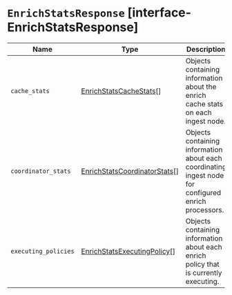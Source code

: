 # `EnrichStatsResponse` [interface-EnrichStatsResponse]

| Name | Type | Description |
| - | - | - |
| `cache_stats` | [EnrichStatsCacheStats](./EnrichStatsCacheStats.md)[] | Objects containing information about the enrich cache stats on each ingest node. |
| `coordinator_stats` | [EnrichStatsCoordinatorStats](./EnrichStatsCoordinatorStats.md)[] | Objects containing information about each coordinating ingest node for configured enrich processors. |
| `executing_policies` | [EnrichStatsExecutingPolicy](./EnrichStatsExecutingPolicy.md)[] | Objects containing information about each enrich policy that is currently executing. |

